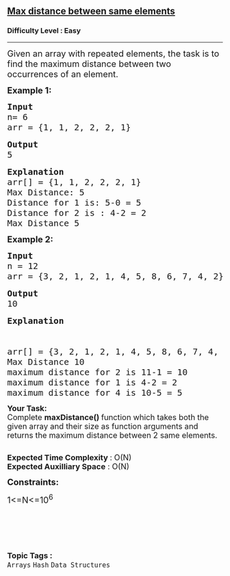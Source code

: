 <h2><a href="https://practice.geeksforgeeks.org/problems/max-distance-between-same-elements/1?utm_source=geeksforgeeks&utm_medium=article_practice_tab&utm_campaign=article_practice_tab">Max distance between same elements</a></h2><h3>Difficulty Level : Easy</h3><hr><div class="problems_problem_content__Xm_eO"><p><span style="font-size:20px">Given an array with repeated elements, the task is to find the maximum distance between two occurrences of an element.</span></p>

<p><span style="font-size:20px"><strong>Example 1:</strong></span></p>

<pre><span style="font-size:20px"><strong>Input</strong></span><span style="font-size:20px">
n= 6
arr = {1, 1, 2, 2, 2, 1}</span>

<span style="font-size:20px"><strong>Output</strong>
5</span>

<span style="font-size:20px"><strong>Explanation</strong>
arr[] = {1, 1, 2, 2, 2, 1}
Max Distance: 5
Distance for 1 is: 5-0 = 5
Distance for 2 is : 4-2 = 2
Max Distance 5</span></pre>

<p><span style="font-size:20px"><strong>Example 2:</strong></span></p>

<pre><span style="font-size:20px"><strong>Input</strong>
n = 12
arr = {3, 2, 1, 2, 1, 4, 5, 8, 6, 7, 4, 2}</span>

<span style="font-size:20px"><strong>Output</strong>
10</span>

<span style="font-size:20px"><strong>Explanation</strong></span>



<span style="font-size:20px">arr[] = {3, 2, 1, 2, 1, 4, 5, 8, 6, 7, 4, 2}
Max Distance 10
maximum distance for 2 is 11-1 = 10
maximum distance for 1 is 4-2 = 2
maximum distance for 4 is 10-5 = 5</span></pre>

<p><span style="font-size:18px"><strong>Your Task:</strong><br>
Complete <strong>maxDistance() </strong>function which takes both the given array and their size as function arguments and returns the maximum distance between 2 same elements. </span></p>

<p><br>
<span style="font-size:18px"><strong>Expected Time Complexity </strong>: O(N)<br>
<strong>Expected Auxilliary Space</strong> : O(N)</span></p>

<p><span style="font-size:20px"><strong>Constraints:</strong></span></p>

<p><span style="font-size:20px">1&lt;=N&lt;=10<sup>6</sup></span></p>

<p>&nbsp;</p>

<p>&nbsp;</p>
</div><br><p><span style=font-size:18px><strong>Topic Tags : </strong><br><code>Arrays</code>&nbsp;<code>Hash</code>&nbsp;<code>Data Structures</code>&nbsp;